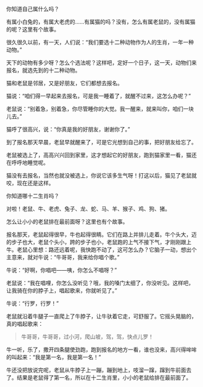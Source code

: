 你知道自己属什么吗？

有属小白兔的，有属大老虎的......有属猫的吗？没有，怎么有属老鼠的，没有属猫的呢？这里有个故事。

很久很久以前，有一天，人们说：“我们要选十二种动物作为人的生肖，一年一种动物。”

天下的动物有多少呀？怎么个选法呢？这样吧，定好一个日子，这一天，动物们来报名，就选先到的十二种动物。

猫和老鼠是邻居，又是好朋友，它们都想去报名。

猫说：“咱们得一早起来去报名，可是我一睡着了，就醒不过来，这怎么办呢？”

老鼠说：“别着急，别着急，你尽管睡你的大觉。我一醒来，就来叫你，咱们一块儿去。”

猫呼了很高兴，说：“你真是我的好朋友，谢谢你了。”

到了报名那天早晨，老鼠早就醒来了，可是它光想到自己的事，把好朋友给忘了。

老鼠被选上了，高高兴兴回到家里，这才想起它的好朋友，跑到猫家里一看，猫还在呼呼地睡觉呢。

猫没有去报名，当然也就没被选上，你说它该多生气呀！打这以后，猫见了老鼠就咬，现在还是这样。

你知道哪十二生肖吗？

对啦！老鼠、牛、老虎、兔子、龙、蛇、马、羊、猴子、鸡、狗、猪。

怎么让小小的老鼠排在最前面呀？这里也有个故事。

报名那天，老鼠起得很早，牛也起得很睛。它们在路上并排儿走着。牛个头大，迈的步子也大，老鼠个头小，跨的步子也小，老鼠跑的上气不接下气，才刚刚跟上牛。老鼠心里想：路还远着呢，我快跑不动了，这可怎么办？它脑子一动，想出个主意来，就对牛说：“牛哥哥，我来给你唱个歌。”

牛说：“好啊，你唱吧——咦，你怎么不唱呀？”

老鼠说：“我在唱哩，你怎么没听见？哦，我的嗓门太细了，你没听见。这样吧，让我骑在你的脖子上，唱起歌来，你就听见了。”

牛说：“行罗，行罗！”

老鼠就沿着牛腿子一直爬上了牛脖子，让牛驮着它走，可舒服了。它摇头晃脑的，真的唱起歌来：

>牛哥哥，牛哥哥，过小河，爬山坡，驾，驾，快点儿罗！

牛一听，乐了，撒开四条腿使劲跑，跑到报名的地方一看，谁也没来，高兴得哞哞的叫起来：“我是第一名，我是第一名！”

牛还没把放说完呢，老鼠从牛脖子上一蹦，蹦到地上，吱溜一蹿，蹿到牛前面去了。结果是老鼠得了第一名，所以在十二生肖里，小小的老鼠给排在最前面了。
